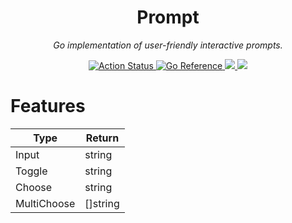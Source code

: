 <div align="center">
  <h1>Prompt</h1>
  <p><i>Go implementation of user-friendly interactive prompts.</i></p>

  <p>
    <a href="https://github.com/cqroot/prompt/actions">
      <img src="https://github.com/cqroot/prompt/workflows/test/badge.svg" alt="Action Status" />
      <a href="https://pkg.go.dev/github.com/cqroot/prompt" target="_blank">
        <img src="https://pkg.go.dev/badge/github.com/cqroot/prompt.svg" alt="Go Reference" />
      </a>
        <a href="https://github.com/cqroot/prompt/blob/main/LICENSE">
        <img src="https://img.shields.io/github/license/cqroot/prompt" />
      </a>
      <a href="https://github.com/cqroot/prompt/issues">
        <img src="https://img.shields.io/github/issues/cqroot/prompt" />
      </a>
    </a>
  </p>
</div>

# Features

| Type        | Return   |
| ----------- | -------- |
| Input       | string   |
| Toggle      | string   |
| Choose      | string   |
| MultiChoose | []string |
